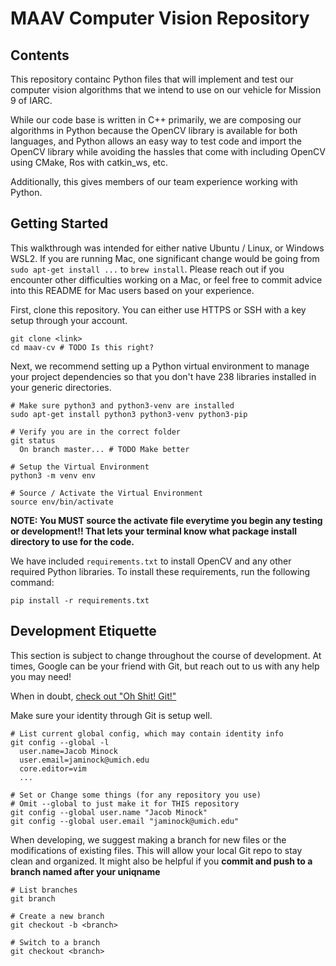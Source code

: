 # MAAV Computer Vision Repository

## Contents

This repository containc Python files that will implement and test our computer
vision algorithms that we intend to use on our vehicle for Mission 9 of IARC.

While our code base is written in C++ primarily, we are composing our algorithms
in Python because the OpenCV library is available for both languages, and Python
allows an easy way to test code and import the OpenCV library while avoiding the
hassles that come with including OpenCV using CMake, Ros with catkin_ws, etc.

Additionally, this gives members of our team experience working with Python.

## Getting Started

This walkthrough was intended for either native Ubuntu / Linux, or Windows WSL2.
If you are running Mac, one significant change would be going from
`sudo apt-get install ...` to `brew install`. Please reach out if you encounter
other difficulties working on a Mac, or feel free to commit advice into this
README for Mac users based on your experience.

First, clone this repository. You can either use HTTPS or SSH with a key setup
through your account.
```
git clone <link>
cd maav-cv # TODO Is this right?
```

Next, we recommend setting up a Python virtual environment to manage your
project dependencies so that you don't have 238 libraries installed in your
generic directories.
```
# Make sure python3 and python3-venv are installed
sudo apt-get install python3 python3-venv python3-pip

# Verify you are in the correct folder
git status
  On branch master... # TODO Make better

# Setup the Virtual Environment
python3 -m venv env

# Source / Activate the Virtual Environment
source env/bin/activate
```

**NOTE: You MUST source the activate file everytime you begin any testing or
development!! That lets your terminal know what package install directory to
use for the code.**

We have included `requirements.txt` to install OpenCV and any other required
Python libraries. To install these requirements,
run the following command:
```
pip install -r requirements.txt
```

## Development Etiquette

This section is subject to change throughout the course of development.
At times, Google can be your friend with Git, but reach out to us with
any help you may need!

When in doubt, [check out "Oh Shit! Git!"](https://ohshitgit.com) 


Make sure your identity through Git is setup well.

```
# List current global config, which may contain identity info
git config --global -l
  user.name=Jacob Minock
  user.email=jaminock@umich.edu
  core.editor=vim
  ...

# Set or Change some things (for any repository you use)
# Omit --global to just make it for THIS repository
git config --global user.name "Jacob Minock"
git config --global user.email "jaminock@umich.edu"
```

When developing, we suggest making a branch for new files or the
modifications of existing files. This will allow your local Git repo to stay
clean and organized. It might also be helpful if you **commit and push to a
branch named after your uniqname** 

```
# List branches
git branch

# Create a new branch
git checkout -b <branch>

# Switch to a branch
git checkout <branch>
```